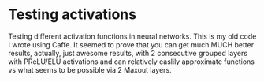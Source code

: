 # Testing activations
Testing different activation functions in neural networks. This is my old code I wrote using Caffe. It seemed to prove that you can get much MUCH better results, actually, just awesome results, with 2 consecutive grouped layers with PReLU/ELU activations and can relatively easlily approximate functions vs what seems to be possible via 2 Maxout layers.
